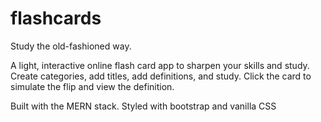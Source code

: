 # flashcards
Study the old-fashioned way.

A light, interactive online flash card app to sharpen your skills and study. Create categories, add titles, add definitions, and study. Click the card to simulate the flip and view the definition.

Built with the MERN stack. Styled with bootstrap and vanilla CSS
